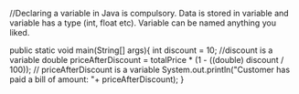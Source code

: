 //Declaring a variable in Java is compulsory. Data is stored in variable and variable has a type (int, float etc). Variable can be named anything you liked.

public static void main(String[] args){
  int discount = 10; //discount is a variable
  double priceAfterDiscount = totalPrice * (1 - ((double) discount / 100)); // priceAfterDiscount is a variable
	System.out.println("Customer has paid a bill of amount: "+ priceAfterDiscount);
}
